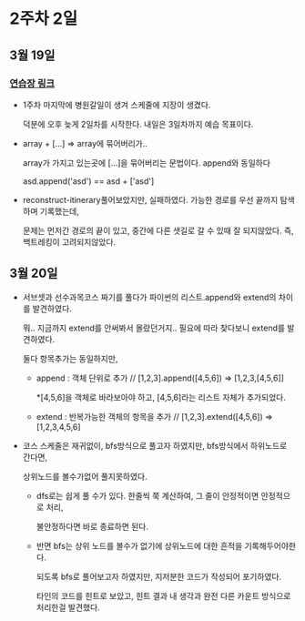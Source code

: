 # 2주차 2일

## 3월 19일
### [연습장 링크](https://jamboard.google.com/d/14c483KqBxYlL9PfFp6nCwDAJgZ3mYzAIex-rd8CfiQc/edit?usp=sharing)

- 1주차 마지막에 병원갈일이 생겨 스케줄에 지장이 생겼다.

  덕분에 오후 늦게 2일차를 시작한다. 내일은 3일차까지 예습 목표이다.
- array + [...] => array에 묶어버리가..

  array가 가지고 있는곳에 [...]을 묶어버리는 문법이다. append와 동일하다

  asd.append('asd') == asd + ['asd']
- reconstruct-itinerary풀어보았지만, 실패하였다. 가능한 경로를 우선 끝까지 탐색하며 기록했는데,

  문제는 먼저간 경로의 끝이 있고, 중간에 다른 샛길로 갈 수 있때 잘 되지않았다. 즉, 백트레킹이 고려되지않았다.

## 3월 20일

- 서브셋과 선수과목코스 짜기를 풀다가 파이썬의 리스트.append와 extend의 차이를 발견하였다.

  뭐.. 지금까지 extend를 안써봐서 몰랐던거지.. 필요에 따라 찾다보니 extend를 발견하였다.

  둘다 항목추가는 동일하지만,
  - append : 객체 단위로 추가 // [1,2,3].append([4,5,6]) => [1,2,3,[4,5,6]]
    
     *[4,5,6]을 객체로 바라보아야 하고, [4,5,6]라는 리스트 자체가 추가되었다.
  - extend : 반복가능한 객체의 항목을 추가 // [1,2,3].extend([4,5,6]) => [1,2,3,4,5,6]

- 코스 스케줄은 재귀없이, bfs방식으로 풀고자 하였지만, bfs방식에서 하위노드로 간다면,
 
  상위노드를 볼수가없어 풀지못하였다.
  
  - dfs로는 쉽게 풀 수가 있다. 한줄씩 쭉 계산하여, 그 줄이 안정적이면 안정적으로 처리,

    불안정하다면 바로 종료하면 된다.
  - 반면 bfs는 상위 노드를 볼수가 없기에 상위노드에 대한 흔적을 기록해두어야한다.

    되도록 bfs로 풀어보고자 하였지만, 지저분한 코드가 작성되어 포기하였다.
  
    타인의 코드를 힌트로 보았고, 힌트 결과 내 생각과 완전 다른 카운트 방식으로 처리한걸 발견했다.